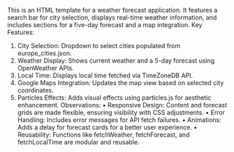 This is an HTML template for a weather forecast application. It features a search bar for city selection, displays real-time weather information, and includes sections for a five-day forecast and a map integration.
Key Features:
1.	City Selection: Dropdown to select cities populated from europe_cities.json.
2.	Weather Display: Shows current weather and a 5-day forecast using OpenWeather APIs.
3.	Local Time: Displays local time fetched via TimeZoneDB API.
4.	Google Maps Integration: Updates the map view based on selected city coordinates.
5.	Particles Effects: Adds visual effects using particles.js for aesthetic enhancement.
Observations:
•	Responsive Design: Content and forecast grids are made flexible, ensuring visibility with CSS adjustments.
•	Error Handling: Includes error messages for API fetch failures.
•	Animations: Adds a delay for forecast cards for a better user experience.
•	Reusability: Functions like fetchWeather, fetchForecast, and fetchLocalTime are modular and reusable.

